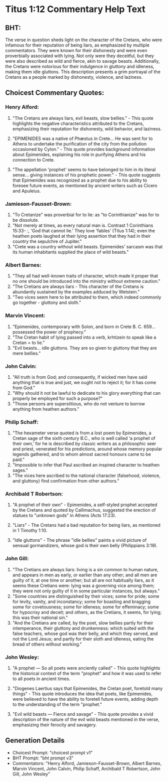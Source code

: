 # Titus 1:12 Commentary Help Text

## BHT:
The verse in question sheds light on the character of the Cretans, who were infamous for their reputation of being liars, as emphasized by multiple commentators. They were known for their dishonesty and were even proverbially associated with lying. Not only were they deceitful, but they were also described as wild and fierce, akin to savage beasts. Additionally, the Cretans were notorious for their indulgence in gluttony and idleness, making them idle gluttons. This description presents a grim portrayal of the Cretans as a people marked by dishonesty, violence, and laziness.

## Choicest Commentary Quotes:
### Henry Alford:
1. "The Cretans are always liars, evil beasts, slow bellies." - This quote highlights the negative characteristics attributed to the Cretans, emphasizing their reputation for dishonesty, wild behavior, and laziness.

2. "EPIMENIDES was a native of Phæstus in Crete... He was sent for to Athens to undertake the purification of the city from the pollution occasioned by Cylon." - This quote provides background information about Epimenides, explaining his role in purifying Athens and his connection to Crete.

3. "The appellation 'prophet' seems to have belonged to him in its literal sense... giving instances of his prophetic power." - This quote suggests that Epimenides was recognized as a prophet due to his ability to foresee future events, as mentioned by ancient writers such as Cicero and Apuleius.

### Jamieson-Fausset-Brown:
1. "To Cretanize" was proverbial for to lie: as "to Corinthianize" was for to be dissolute.
2. "Not merely at times, as every natural man is. Contrast 1 Corinthians 15:33- :, 'God that cannot lie.' They love 'fables' (Titus 1:14); even the heathen poets laughed at their lying assertion that they had in their country the sepulchre of Jupiter."
3. "Crete was a country without wild beasts. Epimenides' sarcasm was that its human inhabitants supplied the place of wild beasts."


### Albert Barnes:
1. "They all had well-known traits of character, which made it proper that no one should be introduced into the ministry without extreme caution."
2. "The Cretians are always liars - This character of the Cretans is abundantly sustained by the examples adduced by Wetstein."
3. "Two vices seem here to be attributed to them, which indeed commonly go together - gluttony and sloth."

### Marvin Vincent:
1. "Epimenides, contemporary with Solon, and born in Crete B. C. 659... possessed the power of prophecy."
2. "The Cretan habit of lying passed into a verb, krhtizein to speak like a Cretan = to lie."
3. "Evil beasts... idle gluttons. They are so given to gluttony that they are mere bellies."

### John Calvin:
1. "All truth is from God; and consequently, if wicked men have said anything that is true and just, we ought not to reject it; for it has come from God."
2. "Why should it not be lawful to dedicate to his glory everything that can properly be employed for such a purpose?"
3. "Those persons are superstitious, who do not venture to borrow anything from heathen authors."

### Philip Schaff:
1. "The hexameter verse quoted is from a lost poem by Epimenides, a Cretan sage of the sixth century B.C., who is well called ‘a prophet of their own,’ for he is described by classic writers as a philosophic seer and priest, venerated for his predictions, around whose memory popular legends gathered, and to whom almost sacred honours came to be paid." 
2. "Impossible to infer that Paul ascribed an inspired character to heathen sages."
3. "The vices here ascribed to the national character (falsehood, violence, and gluttony) find confirmation from other authors."

### Archibald T Robertson:
1. "A prophet of their own" - Epimenides, a self-styled prophet accepted by the Cretans and quoted by Callimachus, suggested the erection of statues to "unknown gods" in Athens (Acts 17:23).

2. "Liars" - The Cretans had a bad reputation for being liars, as mentioned in 1 Timothy 1:10.

3. "Idle gluttons" - The phrase "idle bellies" paints a vivid picture of sensual gormandizers, whose god is their own belly (Philippians 3:19).

### John Gill:
1. "The Cretians are always liars: living is a sin common to human nature, and appears in men as early, or earlier than any other; and all men are guilty of it, at one time or another; but all are not habitually liars, as it seems these Cretians were: lying was a governing vice among them; they were not only guilty of it in some particular instances, but always." 
2. "Some countries are distinguished by their vices; some for pride; some for levity, vanity, and inconstancy; some for boasting and bragging some for covetousness; some for idleness; some for effeminacy; some for hypocrisy and deceit; and others, as the Cretians, it seems, for lying; this was their national sin."
3. "And the Cretians are called, by the poet, slow bellies partly for their intemperance, their gluttony and drunkenness: which suited with the false teachers, whose god was their belly, and which they served, and not the Lord Jesus; and partly for their sloth and idleness, eating the bread of others without working."

### John Wesley:
1. "A prophet — So all poets were anciently called" - This quote highlights the historical context of the term "prophet" and how it was used to refer to all poets in ancient times. 

2. "Diogenes Laertius says that Epimenides, the Cretan poet, foretold many things" - This quote introduces the idea that poets, like Epimenides, were believed to have the ability to foretell future events, adding depth to the understanding of the term "prophet."

3. "Evil wild beasts — Fierce and savage" - This quote provides a vivid description of the nature of the evil wild beasts mentioned in the verse, emphasizing their ferocity and savagery.


## Generation Details
- Choicest Prompt: "choicest prompt v1"
- BHT Prompt: "bht prompt v3"
- Commentators: "Henry Alford, Jamieson-Fausset-Brown, Albert Barnes, Marvin Vincent, John Calvin, Philip Schaff, Archibald T Robertson, John Gill, John Wesley"
